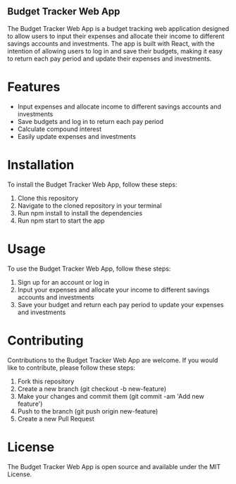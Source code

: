 ## Budget Tracker Web App
The Budget Tracker Web App is a budget tracking web application designed to allow users to input their expenses and allocate their income to different savings accounts and investments. The app is built with React, with the intention of allowing users to log in and save their budgets, making it easy to return each pay period and update their expenses and investments.

# Features
* Input expenses and allocate income to different savings accounts and investments
* Save budgets and log in to return each pay period
* Calculate compound interest
* Easily update expenses and investments

# Installation
To install the Budget Tracker Web App, follow these steps:

1. Clone this repository
2. Navigate to the cloned repository in your terminal
3. Run npm install to install the dependencies
4. Run npm start to start the app

# Usage
To use the Budget Tracker Web App, follow these steps:

1. Sign up for an account or log in
2. Input your expenses and allocate your income to different savings accounts and investments
3. Save your budget and return each pay period to update your expenses and investments

# Contributing
Contributions to the Budget Tracker Web App are welcome. If you would like to contribute, please follow these steps:
1. Fork this repository
2. Create a new branch (git checkout -b new-feature)
3. Make your changes and commit them (git commit -am 'Add new feature')
4. Push to the branch (git push origin new-feature)
5. Create a new Pull Request

# License
The Budget Tracker Web App is open source and available under the MIT License.

